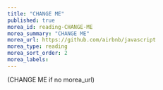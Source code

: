 ```yaml
---
title: "CHANGE ME"
published: true
morea_id: reading-CHANGE-ME
morea_summary: "CHANGE ME"
morea_url: https://github.com/airbnb/javascript
morea_type: reading
morea_sort_order: 2
morea_labels:
---
```


(CHANGE ME if no morea_url)
